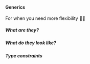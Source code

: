 #### Generics

For when you need more flexibility 🤸‍♀️


<!-- Section 1 -->
##### What are they?


<!-- Section 2 -->
##### What do they look like?


<!-- Section 3 -->
##### Type constraints
